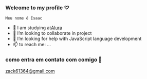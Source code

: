 ### Welcome to my profile ♡

`Meu nome é Isaac`

- 🔭 I am studying at[Alura](https://www.alura.com.br/empresas/comece-agora?utm_campaign=B2B_Fundo_Ads_Institucional&utm_source=ppc&utm_medium=search&utm_content=ads-02-geral&utm_term=alura%20business&utm_campaign=%5BSearch%5D+%5BPerformance+B2B%5D+Institucional&utm_source=adwords&utm_medium=ppc&hsa_acc=7722097246&hsa_cam=13555819611&hsa_grp=150311313812&hsa_ad=644511809719&hsa_src=g&hsa_tgt=kwd-424807343184&hsa_kw=alura%20business&hsa_mt=b&hsa_net=adwords&hsa_ver=3&gad_source=1&gclid=Cj0KCQjw3ZayBhDRARIsAPWzx8qSC3k6zz7x1Lz_mjNQqo7JFVQfXljaGD-2FVXyCskOElKsoIWEBRAaAmfyEALw_wcB)
- 👯 I’m looking to collaborate in project
- 🤔 I’m looking for help with JavaScript language development
- 📫 to reach me: ...

### como entra em contato com comigo 📧

zack61364@gmail.com 
